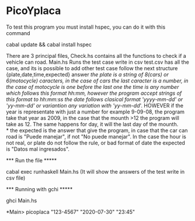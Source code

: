# PicoYplaca
To test this program you must install hspec, you can do it with this command

cabal update && cabal install hspec

There are 3 principal files, 
	Check.hs contains all the functions to check if a vehicle can road.
	Main.hs Runs the test case write in csv
	test.csv has all the case, and its is possible to add other test case follow the next structure {plate,date,time,expected} answer
		*the plate is a string of 8(cars) or 6(motocycle) caracters, in the case of cars the last caracter is a number, in the case of motocycle is one before the last one
		*the time is any number which follows this format hh:mm, however the program accept strings of this format to hh:mm:ss
		*the date follows clasical format 'yyyy-mm-dd' or 'yy-mm-dd' or variantion any variation with 'yy*-mm*-dd*'. HOWEVER if the year is representate with just a number for example  9-09-08, the program take that year as 2009, in the case that the mounth >12 the program will take as 12. The same happens for day, it will the last day of the mounth. 		
		* the expected  is the answer that give the program, in case that the car can road is "Puede manejar", if not "No puede manejar". In the case the hour is not real, or plate do not follow the rule, or bad format of date the expected is "Datos mal ingresados".


*** Run the file *****

cabal exec runhaskell Main.hs (It will show the answers of the test write in csv file)

*** Running with gchi *****

ghci Main.hs

*Main> picoplaca "123-4567" "2020-07-30" "23:45"


